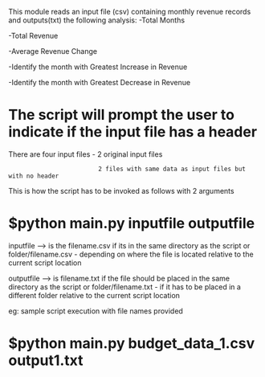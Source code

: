 This module reads an input file (csv) containing monthly revenue records and
outputs(txt) the following analysis:
-Total Months


-Total Revenue 


-Average Revenue Change


-Identify the month with Greatest Increase in Revenue


-Identify the month with Greatest Decrease in Revenue

# The script will prompt the user to indicate if the input file has a header

There are four input files - 2 original input files


                             2 files with same data as input files but with no header
This is how the script has to be invoked as follows with 2 arguments

# $python main.py inputfile outputfile

inputfile --> is the filename.csv if its in the same directory as the script
or folder/filename.csv - depending on where the file is located relative to the current script location

outputfile --> is filename.txt if the file should be placed in the same directory as the script
or folder/filename.txt - if it has to be placed in a different folder relative to the current script location

eg: sample script execution with file names provided
# $python main.py budget_data_1.csv output1.txt
